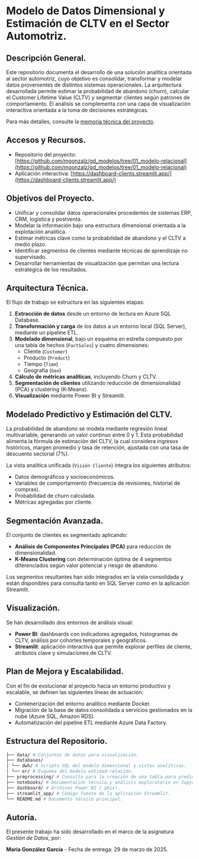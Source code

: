 # **Modelo de Datos Dimensional y Estimación de CLTV en el Sector Automotriz.**

## **Descripción General.**

Este repositorio documenta el desarrollo de una solución analítica orientada al sector automotriz, cuyo objetivo es consolidar, transformar y modelar datos provenientes de distintos sistemas operacionales. La arquitectura desarrollada permite estimar la probabilidad de abandono (churn), calcular el Customer Lifetime Value (CLTV) y segmentar clientes según patrones de comportamiento. El análisis se complementa con una capa de visualización interactiva orientada a la toma de decisiones estratégicas.

Para más detalles, consulte la [memoria técnica del proyecto](report/gestion_datos_modelo_dwh.pdf).

## **Accesos y Recursos.**

- Repositorio del proyecto: [https://github.com/mgonzalz/gd_modelos/tree/01_modelo-relacional](https://github.com/mgonzalz/gd_modelos/tree/01_modelo-relacional)
- Aplicación interactiva: [https://dashboard-clients.streamlit.app/](https://dashboard-clients.streamlit.app/)

## **Objetivos del Proyecto.**

- Unificar y consolidar datos operacionales procedentes de sistemas ERP, CRM, logística y postventa.
- Modelar la información bajo una estructura dimensional orientada a la explotación analítica.
- Estimar métricas clave como la probabilidad de abandono y el CLTV a medio plazo.
- Identificar segmentos de clientes mediante técnicas de aprendizaje no supervisado.
- Desarrollar herramientas de visualización que permitan una lectura estratégica de los resultados.

## **Arquitectura Técnica.**

El flujo de trabajo se estructura en las siguientes etapas:

1. **Extracción de datos** desde un entorno de lectura en Azure SQL Database.
2. **Transformación y carga** de los datos a un entorno local (SQL Server), mediante un pipeline ETL.
3. **Modelado dimensional**, bajo un esquema en estrella compuesto por una tabla de hechos (`FactSales`) y cuatro dimensiones:
   - Cliente (`Customer`)
   - Producto (`Product`)
   - Tiempo (`Time`)
   - Geografía (`Geo`)
4. **Cálculo de métricas analíticas**, incluyendo Churn y CLTV.
5. **Segmentación de clientes** utilizando reducción de dimensionalidad (PCA) y clustering (K-Means).
6. **Visualización** mediante Power BI y Streamlit.

## **Modelado Predictivo y Estimación del CLTV.**

La probabilidad de abandono se modela mediante regresión lineal multivariable, generando un valor continuo entre 0 y 1. Esta probabilidad alimenta la fórmula de estimación del CLTV, la cual considera ingresos históricos, margen promedio y tasa de retención, ajustada con una tasa de descuento sectorial (7%).

La vista analítica unificada (`Visión Cliente`) integra los siguientes atributos:

- Datos demográficos y socioeconómicos.
- Variables de comportamiento (frecuencia de revisiones, historial de compras).
- Probabilidad de churn calculada.
- Métricas agregadas por cliente.

## **Segmentación Avanzada.**

El conjunto de clientes es segmentado aplicando:

- **Análisis de Componentes Principales (PCA)** para reducción de dimensionalidad.
- **K-Means Clustering** con determinación óptima de 4 segmentos diferenciados según valor potencial y riesgo de abandono.

Los segmentos resultantes han sido integrados en la vista consolidada y están disponibles para consulta tanto en SQL Server como en la aplicación Streamlit.

## **Visualización.**

Se han desarrollado dos entornos de análisis visual:

- **Power BI**: dashboards con indicadores agregados, histogramas de CLTV, análisis por cohortes temporales y geográficos.
- **Streamlit**: aplicación interactiva que permite explorar perfiles de cliente, atributos clave y simulaciones de CLTV.

## **Plan de Mejora y Escalabilidad.**

Con el fin de evolucionar el proyecto hacia un entorno productivo y escalable, se definen las siguientes líneas de actuación:

- Contenerización del entorno analítico mediante Docker.
- Migración de la base de datos consolidada a servicios gestionados en la nube (Azure SQL, Amazon RDS).
- Automatización del pipeline ETL mediante Azure Data Factory.

## **Estructura del Repositorio.**

```bash
├── data/ # Conjuntos de datos para visualización.
├── databases/
│ └── dwh/ # Scripts SQL del modelo dimensional y vistas analíticas.
│ └── er/ # Esquema del modelo entidad-relación.
├── preprocessing/ # Consulta para la creación de una tabla para predicción de Churn.
├── notebooks/ # Documentación técnica y análisis exploratorio en Jupyter.
├── dashboard/ # Archivos Power BI (.pbix).
├── streamlit_app/ # Código fuente de la aplicación Streamlit.
└── README.md # Documento técnico principal.
```

## **Autoría.**

El presente trabajo ha sido desarrollado en el marco de la asignatura *Gestión de Datos*, por:

**María González García** - Fecha de entrega: 29 de marzo de 2025.
